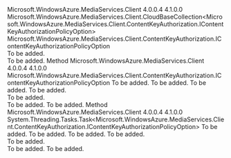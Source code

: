 <Type Name="ContentKeyAuthorizationPolicyOptionCollection" FullName="Microsoft.WindowsAzure.MediaServices.Client.ContentKeyAuthorization.ContentKeyAuthorizationPolicyOptionCollection">
  <TypeSignature Language="C#" Value="public class ContentKeyAuthorizationPolicyOptionCollection : Microsoft.WindowsAzure.MediaServices.Client.CloudBaseCollection&lt;Microsoft.WindowsAzure.MediaServices.Client.ContentKeyAuthorization.IContentKeyAuthorizationPolicyOption&gt;" />
  <TypeSignature Language="ILAsm" Value=".class public auto ansi beforefieldinit ContentKeyAuthorizationPolicyOptionCollection extends Microsoft.WindowsAzure.MediaServices.Client.CloudBaseCollection`1&lt;class Microsoft.WindowsAzure.MediaServices.Client.ContentKeyAuthorization.IContentKeyAuthorizationPolicyOption&gt;" />
  <TypeSignature Language="DocId" Value="T:Microsoft.WindowsAzure.MediaServices.Client.ContentKeyAuthorization.ContentKeyAuthorizationPolicyOptionCollection" />
  <TypeSignature Language="VB.NET" Value="Public Class ContentKeyAuthorizationPolicyOptionCollection&#xA;Inherits CloudBaseCollection(Of IContentKeyAuthorizationPolicyOption)" />
  <TypeSignature Language="F#" Value="type ContentKeyAuthorizationPolicyOptionCollection = class&#xA;    inherit CloudBaseCollection&lt;IContentKeyAuthorizationPolicyOption&gt;" />
  <AssemblyInfo>
    <AssemblyName>Microsoft.WindowsAzure.MediaServices.Client</AssemblyName>
    <AssemblyVersion>4.0.0.4</AssemblyVersion>
    <AssemblyVersion>4.1.0.0</AssemblyVersion>
  </AssemblyInfo>
  <Base>
    <BaseTypeName>Microsoft.WindowsAzure.MediaServices.Client.CloudBaseCollection&lt;Microsoft.WindowsAzure.MediaServices.Client.ContentKeyAuthorization.IContentKeyAuthorizationPolicyOption&gt;</BaseTypeName>
    <BaseTypeArguments>
      <BaseTypeArgument TypeParamName="T">Microsoft.WindowsAzure.MediaServices.Client.ContentKeyAuthorization.IContentKeyAuthorizationPolicyOption</BaseTypeArgument>
    </BaseTypeArguments>
  </Base>
  <Interfaces />
  <Docs>
    <summary>To be added.</summary>
    <remarks>To be added.</remarks>
  </Docs>
  <Members>
    <Member MemberName="Create">
      <MemberSignature Language="C#" Value="public Microsoft.WindowsAzure.MediaServices.Client.ContentKeyAuthorization.IContentKeyAuthorizationPolicyOption Create (string name, Microsoft.WindowsAzure.MediaServices.Client.ContentKeyAuthorization.ContentKeyDeliveryType deliveryType, System.Collections.Generic.List&lt;Microsoft.WindowsAzure.MediaServices.Client.ContentKeyAuthorization.ContentKeyAuthorizationPolicyRestriction&gt; restrictions, string keyDeliveryConfiguration);" />
      <MemberSignature Language="ILAsm" Value=".method public hidebysig instance class Microsoft.WindowsAzure.MediaServices.Client.ContentKeyAuthorization.IContentKeyAuthorizationPolicyOption Create(string name, valuetype Microsoft.WindowsAzure.MediaServices.Client.ContentKeyAuthorization.ContentKeyDeliveryType deliveryType, class System.Collections.Generic.List`1&lt;class Microsoft.WindowsAzure.MediaServices.Client.ContentKeyAuthorization.ContentKeyAuthorizationPolicyRestriction&gt; restrictions, string keyDeliveryConfiguration) cil managed" />
      <MemberSignature Language="DocId" Value="M:Microsoft.WindowsAzure.MediaServices.Client.ContentKeyAuthorization.ContentKeyAuthorizationPolicyOptionCollection.Create(System.String,Microsoft.WindowsAzure.MediaServices.Client.ContentKeyAuthorization.ContentKeyDeliveryType,System.Collections.Generic.List{Microsoft.WindowsAzure.MediaServices.Client.ContentKeyAuthorization.ContentKeyAuthorizationPolicyRestriction},System.String)" />
      <MemberSignature Language="VB.NET" Value="Public Function Create (name As String, deliveryType As ContentKeyDeliveryType, restrictions As List(Of ContentKeyAuthorizationPolicyRestriction), keyDeliveryConfiguration As String) As IContentKeyAuthorizationPolicyOption" />
      <MemberSignature Language="F#" Value="member this.Create : string * Microsoft.WindowsAzure.MediaServices.Client.ContentKeyAuthorization.ContentKeyDeliveryType * System.Collections.Generic.List&lt;Microsoft.WindowsAzure.MediaServices.Client.ContentKeyAuthorization.ContentKeyAuthorizationPolicyRestriction&gt; * string -&gt; Microsoft.WindowsAzure.MediaServices.Client.ContentKeyAuthorization.IContentKeyAuthorizationPolicyOption" Usage="contentKeyAuthorizationPolicyOptionCollection.Create (name, deliveryType, restrictions, keyDeliveryConfiguration)" />
      <MemberType>Method</MemberType>
      <AssemblyInfo>
        <AssemblyName>Microsoft.WindowsAzure.MediaServices.Client</AssemblyName>
        <AssemblyVersion>4.0.0.4</AssemblyVersion>
        <AssemblyVersion>4.1.0.0</AssemblyVersion>
      </AssemblyInfo>
      <ReturnValue>
        <ReturnType>Microsoft.WindowsAzure.MediaServices.Client.ContentKeyAuthorization.IContentKeyAuthorizationPolicyOption</ReturnType>
      </ReturnValue>
      <Parameters>
        <Parameter Name="name" Type="System.String" />
        <Parameter Name="deliveryType" Type="Microsoft.WindowsAzure.MediaServices.Client.ContentKeyAuthorization.ContentKeyDeliveryType" />
        <Parameter Name="restrictions" Type="System.Collections.Generic.List&lt;Microsoft.WindowsAzure.MediaServices.Client.ContentKeyAuthorization.ContentKeyAuthorizationPolicyRestriction&gt;" />
        <Parameter Name="keyDeliveryConfiguration" Type="System.String" />
      </Parameters>
      <Docs>
        <param name="name">To be added.</param>
        <param name="deliveryType">To be added.</param>
        <param name="restrictions">To be added.</param>
        <param name="keyDeliveryConfiguration">To be added.</param>
        <summary>To be added.</summary>
        <returns>To be added.</returns>
        <remarks>To be added.</remarks>
      </Docs>
    </Member>
    <Member MemberName="CreateAsync">
      <MemberSignature Language="C#" Value="public System.Threading.Tasks.Task&lt;Microsoft.WindowsAzure.MediaServices.Client.ContentKeyAuthorization.IContentKeyAuthorizationPolicyOption&gt; CreateAsync (string name, Microsoft.WindowsAzure.MediaServices.Client.ContentKeyAuthorization.ContentKeyDeliveryType deliveryType, System.Collections.Generic.List&lt;Microsoft.WindowsAzure.MediaServices.Client.ContentKeyAuthorization.ContentKeyAuthorizationPolicyRestriction&gt; restrictions, string keyDeliveryConfiguration);" />
      <MemberSignature Language="ILAsm" Value=".method public hidebysig instance class System.Threading.Tasks.Task`1&lt;class Microsoft.WindowsAzure.MediaServices.Client.ContentKeyAuthorization.IContentKeyAuthorizationPolicyOption&gt; CreateAsync(string name, valuetype Microsoft.WindowsAzure.MediaServices.Client.ContentKeyAuthorization.ContentKeyDeliveryType deliveryType, class System.Collections.Generic.List`1&lt;class Microsoft.WindowsAzure.MediaServices.Client.ContentKeyAuthorization.ContentKeyAuthorizationPolicyRestriction&gt; restrictions, string keyDeliveryConfiguration) cil managed" />
      <MemberSignature Language="DocId" Value="M:Microsoft.WindowsAzure.MediaServices.Client.ContentKeyAuthorization.ContentKeyAuthorizationPolicyOptionCollection.CreateAsync(System.String,Microsoft.WindowsAzure.MediaServices.Client.ContentKeyAuthorization.ContentKeyDeliveryType,System.Collections.Generic.List{Microsoft.WindowsAzure.MediaServices.Client.ContentKeyAuthorization.ContentKeyAuthorizationPolicyRestriction},System.String)" />
      <MemberSignature Language="VB.NET" Value="Public Function CreateAsync (name As String, deliveryType As ContentKeyDeliveryType, restrictions As List(Of ContentKeyAuthorizationPolicyRestriction), keyDeliveryConfiguration As String) As Task(Of IContentKeyAuthorizationPolicyOption)" />
      <MemberSignature Language="F#" Value="member this.CreateAsync : string * Microsoft.WindowsAzure.MediaServices.Client.ContentKeyAuthorization.ContentKeyDeliveryType * System.Collections.Generic.List&lt;Microsoft.WindowsAzure.MediaServices.Client.ContentKeyAuthorization.ContentKeyAuthorizationPolicyRestriction&gt; * string -&gt; System.Threading.Tasks.Task&lt;Microsoft.WindowsAzure.MediaServices.Client.ContentKeyAuthorization.IContentKeyAuthorizationPolicyOption&gt;" Usage="contentKeyAuthorizationPolicyOptionCollection.CreateAsync (name, deliveryType, restrictions, keyDeliveryConfiguration)" />
      <MemberType>Method</MemberType>
      <AssemblyInfo>
        <AssemblyName>Microsoft.WindowsAzure.MediaServices.Client</AssemblyName>
        <AssemblyVersion>4.0.0.4</AssemblyVersion>
        <AssemblyVersion>4.1.0.0</AssemblyVersion>
      </AssemblyInfo>
      <ReturnValue>
        <ReturnType>System.Threading.Tasks.Task&lt;Microsoft.WindowsAzure.MediaServices.Client.ContentKeyAuthorization.IContentKeyAuthorizationPolicyOption&gt;</ReturnType>
      </ReturnValue>
      <Parameters>
        <Parameter Name="name" Type="System.String" />
        <Parameter Name="deliveryType" Type="Microsoft.WindowsAzure.MediaServices.Client.ContentKeyAuthorization.ContentKeyDeliveryType" />
        <Parameter Name="restrictions" Type="System.Collections.Generic.List&lt;Microsoft.WindowsAzure.MediaServices.Client.ContentKeyAuthorization.ContentKeyAuthorizationPolicyRestriction&gt;" />
        <Parameter Name="keyDeliveryConfiguration" Type="System.String" />
      </Parameters>
      <Docs>
        <param name="name">To be added.</param>
        <param name="deliveryType">To be added.</param>
        <param name="restrictions">To be added.</param>
        <param name="keyDeliveryConfiguration">To be added.</param>
        <summary>To be added.</summary>
        <returns>To be added.</returns>
        <remarks>To be added.</remarks>
      </Docs>
    </Member>
  </Members>
</Type>